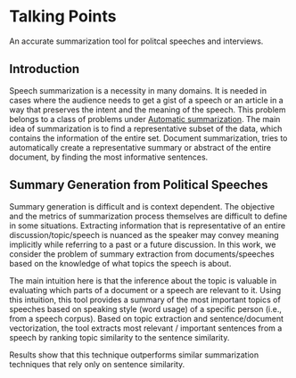 
# Talking Points

An accurate summarization tool for politcal speeches and interviews.

## Introduction

Speech summarization is a necessity in many domains. It is needed in
cases where the audience needs to get a gist of a speech or an article
in a way that preserves the intent and the meaning of the speech. This
problem belongs to a class of problems under [Automatic
summarization](https://en.wikipedia.org/wiki/Automatic_summarization).
The main idea of summarization is to find a representative subset of
the data, which contains the information of the entire set.
Document summarization, tries to automatically create a representative
summary or abstract of the entire document, by finding the most informative
sentences.

## Summary Generation from Political Speeches

Summary generation is difficult and is context dependent.
The objective and the metrics of summarization process themselves are difficult to define in some situations. Extracting information that is representative of an entire discussion/topic/speech is nuanced as the speaker may convey meaning implicitly while referring to a past or a future discussion.  In this work, we consider the problem of summary extraction from documents/speeches based on the knowledge of what topics the speech is about.  

The main intuition here is that the inference about the topic is valuable in evaluating which parts of a document or a speech are relevant to it.  Using this intuition, this tool provides a summary of the most important topics of speeches based on speaking style (word usage) of a specific person (i.e., from a speech corpus). Based on topic extraction and sentence/document vectorization, the tool extracts most relevant / important sentences from a speech by ranking topic similarity to the sentence similarity.

Results show that this technique outperforms similar summarization techniques that rely only on sentence similarity.


